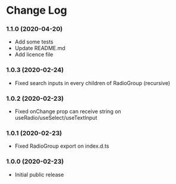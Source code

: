 # Change Log

### 1.1.0 (2020-04-20)

- Add some tests
- Update README.md
- Add licence file

### 1.0.3 (2020-02-24)

- Fixed search inputs in every children of RadioGroup (recursive)

### 1.0.2 (2020-02-23)

- Fixed onChange prop can receive string on useRadio/useSelect/useTextInput

### 1.0.1 (2020-02-23)

- Fixed RadioGroup export on index.d.ts

### 1.0.0 (2020-02-23)

- Initial public release

